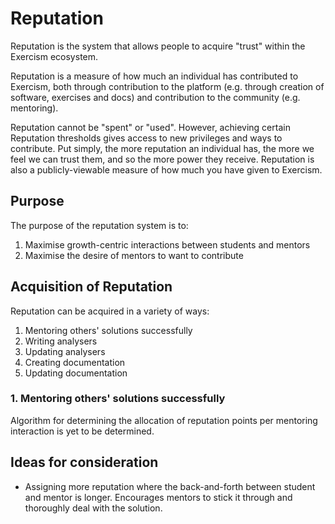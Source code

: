 # Reputation

Reputation is the system that allows people to acquire "trust" within the Exercism ecosystem.

Reputation is a measure of how much an individual has contributed to Exercism, both through contribution to the platform (e.g. through creation of software, exercises and docs) and contribution to the community (e.g. mentoring).

Reputation cannot be "spent" or "used". However, achieving certain Reputation thresholds gives access to new privileges and ways to contribute. Put simply, the more reputation an individual has, the more we feel we can trust them, and so the more power they receive. Reputation is also a publicly-viewable measure of how much you have given to Exercism.

## Purpose

The purpose of the reputation system is to:
1. Maximise growth-centric interactions between students and mentors
2. Maximise the desire of mentors to want to contribute

## Acquisition of Reputation

Reputation can be acquired in a variety of ways:
1. Mentoring others' solutions successfully
2. Writing analysers
3. Updating analysers
4. Creating documentation
5. Updating documentation

### 1. Mentoring others' solutions successfully
Algorithm for determining the allocation of reputation points per mentoring interaction is yet to be determined.

## Ideas for consideration
- Assigning more reputation where the back-and-forth between student and mentor is longer. Encourages mentors to stick it through and thoroughly deal with the solution.
